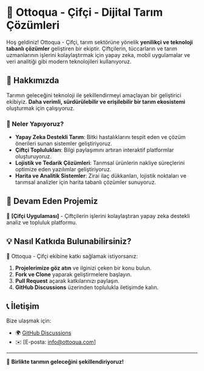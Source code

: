 # 🌱 Ottoqua - Çifçi - Dijital Tarım Çözümleri

Hoş geldiniz! Ottoqua - Çifçi, tarım sektörüne yönelik **yenilikçi ve teknoloji tabanlı çözümler** geliştiren bir ekiptir. Çiftçilerin, tüccarların ve tarım uzmanlarının işlerini kolaylaştırmak için yapay zeka, mobil uygulamalar ve veri analitiği gibi modern teknolojileri kullanıyoruz.

## 🚜 Hakkımızda

Tarımın geleceğini teknoloji ile şekillendirmeyi amaçlayan bir geliştirici ekibiyiz. **Daha verimli, sürdürülebilir ve erişilebilir bir tarım ekosistemi** oluşturmak için çalışıyoruz.

### 🌾 Neler Yapıyoruz?
- **Yapay Zeka Destekli Tarım**: Bitki hastalıklarını tespit eden ve çözüm önerileri sunan sistemler geliştiriyoruz.
- **Çiftçi Toplulukları**: Bilgi paylaşımını artıran interaktif platformlar oluşturuyoruz.
- **Lojistik ve Tedarik Çözümleri**: Tarımsal ürünlerin nakliye süreçlerini optimize eden yazılımlar geliştiriyoruz.
- **Harita ve Analitik Sistemler**: Zirai ilaç dükkanları, lojistik noktaları ve tarımsal analizler için harita tabanlı çözümler sunuyoruz.

## 📌 Devam Eden Projemiz

🔹 **[Çifçi Uygulaması]** - Çiftçilerin işlerini kolaylaştıran yapay zeka destekli analiz ve topluluk platformu.

## 💡 Nasıl Katkıda Bulunabilirsiniz?
🚀 Ottoqua - Çifçi ekibine katkı sağlamak istiyorsanız:
1. **Projelerimize göz atın** ve ilginizi çeken bir konu bulun.
2. **Fork ve Clone** yaparak geliştirmelere başlayın.
3. **Pull Request** açarak katkılarınızı paylaşın.
4. **GitHub Discussions** üzerinden toplulukla iletişimde kalın.

## 📞 İletişim

Bize ulaşmak için:
- 🌍 [GitHub Discussions]([https://github.com/AgroTech/Discussions](https://github.com/Ottoqua-Cifci))
- ✉️ [E-posta: info@ottoqua.com]

---

🚀 **Birlikte tarımın geleceğini şekillendiriyoruz!**
